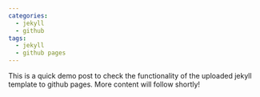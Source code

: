 ```yaml
---
categories:
  - jekyll
  - github
tags:
  - jekyll
  - github pages
---
```

This is a quick demo post to check the functionality of the uploaded jekyll template to github pages. 
More content will follow shortly!
